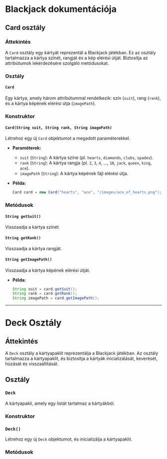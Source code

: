 # Blackjack dokumentációja

## Card osztály

### Áttekintés
A `Card` osztály egy kártyát reprezentál a Blackjack játékban. Ez az osztály tartalmazza a kártya színét, rangját és a kép elérési útját. Biztosítja az attribútumok lekérdezésére szolgáló metódusokat.

### Osztály
#### `Card`
Egy kártya, amely három attribútummal rendelkezik: szín (`suit`), rang (`rank`), és a kártya képének elérési útja (`imagePath`).

### Konstruktor

#### `Card(String suit, String rank, String imagePath)`
Létrehoz egy új `Card` objektumot a megadott paraméterekkel.

- **Paraméterek:**
  - `suit` (`String`): A kártya színe (pl. `hearts`, `diamonds`, `clubs`, `spades`).
  - `rank` (`String`): A kártya rangja (pl. `2`, `3`, `4`, ..., `10`, `jack`, `queen`, `king`, `ace`).
  - `imagePath` (`String`): A kártya képének fájl elérési útja.

- **Példa:**
  ```java
  Card card = new Card("hearts", "ace", "/images/ace_of_hearts.png");

### Metódusok

#### `String getSuit()`
Visszaadja a kártya színét.

#### `String getRank()`
Visszaadja a kártya rangját.

#### `String getImagePath()`
Visszaadja a kártya képének elérési útját.

- **Példa:**
  ```java
  String suit = card.getSuit();
  String rank = card.getRank();
  String imagePath = card.getImagePath();


---

# Deck Osztály

## Áttekintés

A `Deck` osztály a kártyapaklit reprezentálja a Blackjack játékban. Az osztály tartalmazza a kártyapaklit, és biztosítja a kártyák inicializálását, keverését, húzását és visszaállítását.

## Osztály

### `Deck`
A kártyapakli, amely egy listát tartalmaz a kártyákból.

### Konstruktor
### `Deck()`
Létrehoz egy új `Deck` objektumot, és inicializálja a kártyapaklit.

### Metódusok

